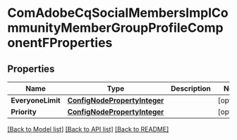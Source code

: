 # ComAdobeCqSocialMembersImplCommunityMemberGroupProfileComponentFProperties

## Properties
Name | Type | Description | Notes
------------ | ------------- | ------------- | -------------
**EveryoneLimit** | [**ConfigNodePropertyInteger**](configNodePropertyInteger.md) |  | [optional] 
**Priority** | [**ConfigNodePropertyInteger**](configNodePropertyInteger.md) |  | [optional] 

[[Back to Model list]](../README.md#documentation-for-models) [[Back to API list]](../README.md#documentation-for-api-endpoints) [[Back to README]](../README.md)


